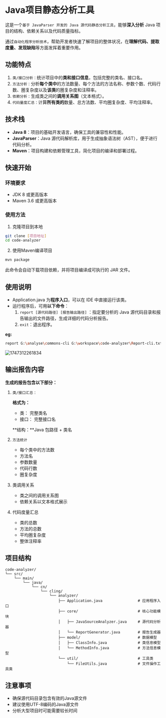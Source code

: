 # Java项目静态分析工具

​	这是一个`基于 JavaParser 开发的 Java 源代码静态分析工具`，能够**深入分析** Java 项目的结构、依赖关系以及代码质量指标。

​	通过`自动化程序分析技术`，帮助开发者快速了解项目的整体状况，在**理解代码、提取度量、发现缺陷**等方面发挥着重要作用。

## 功能特点

1. `类/接口分析：`统计项目中的**类和接口信息**，包括完整的类名、接口名。
2. `方法分析：`分析**每个类中**的方法数量、每个方法的方法名称、参数个数、代码行数、圈复杂度以及**该类**的圈复杂度和注释率。
3. `依赖分析：`生成类之间的**调用关系图**（文本格式）。
4. `代码量度汇总：`计算**所有类的**数量、总方法数、平均圈复杂度、平均注释率。

## 技术栈

- **Java 8**：项目的基础开发语言，确保工具的兼容性和性能。
- **JavaParser**：Java 源代码解析库，用于生成抽象语法树（AST），便于进行代码分析。
- **Maven**：项目构建和依赖管理工具，简化项目的编译和部署过程。

## 快速开始

### 环境要求

- JDK 8 或更高版本
- Maven 3.6 或更高版本

### 使用方法

1. 克隆项目到本地

```bash
git clone [项目地址]
cd code-analyzer
```
2. 使用Maven编译项目

```bash
mvn package
```

此命令会自动下载项目依赖，并将项目编译成可执行的 JAR 文件。

## 使用说明

- Application.java 为**程序入口**，可以在 IDE 中直接运行该类。
- 运行程序后，可用**以下命令**：
  1. `report [源代码路径] [报告输出路径]` ：指定要分析的 Java 源代码目录和报告输出的文件路径，生成详细的代码分析报告。
  2. `exit`：退出程序。

**eg:**

```bash
report G:\analyse\commons-cli G:\workspace\code-analyzer\Report-cli.txt
```

![1747312261834](G:\workspace\code-analyzer\images\1747312261834.png)

## 输出报告内容

**生成的报告包含以下部分：**

1. `类/接口汇总：`

   **格式为：**

   - 类： 完整类名
   - 接口： 完整接口名

   **结构：**Java 包路径 + 类名

2. `方法统计`

   - 每个类中的方法数
   - 方法名
   - 参数数量
   - 代码行数
   - 圈复杂度

3. 类调用关系
   - 类之间的调用关系图
   - 依赖关系以文本格式展示

4. 代码度量汇总
   - 类的总数
   - 方法的总数
   - 平均圈复杂度
   - 整体注释率

## 项目结构

```
code-analyzer/
└── src/
    └── main/
        └── java/
            └── cn/
                └── cling/
                    └── analyzer/
                        ├── Application.java    			# 应用程序入口
                        ├── core/              				# 核心功能模块
                        │   ├── JavaSourceAnalyzer.java     # 源代码分析器
                        │   └── ReportGenerator.java        # 报告生成器
                        ├── model/             				# 数据模型
                        │   ├── ClassInfo.java              # 类信息模型
                        │   └── MethodInfo.java             # 方法信息模型
                        └── util/              				# 工具类
                            └── FileUtils.java              # 文件操作工具类
```

## 注意事项

- 确保源代码目录包含有效的Java源文件
- 建议使用UTF-8编码的Java源文件
- 分析大型项目时可能需要较长时间
